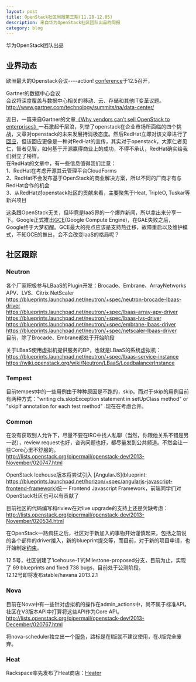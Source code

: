 ```yaml
---
layout: post
title: OpenStack社区周报第三期(11.28-12.05)
description: 来自华为OpenStack社区团队出品的周报
category: blog
---
```


华为OpenStack团队出品

## 业界动态
欧洲最大的Openstack会议----action! [conference](http://www.eventbrite.com/e/openstack-in-action-4-tickets-7645801799)于12.5召开，

Gartner的数据中心会议  
 会议将深度覆盖与数据中心相关的移动、云、存储和其他IT变革议题。  
 <http://www.gartner.com/technology/summits/na/data-center/>

近日，一篇来自Gartner的文章[《Why vendors can’t sell OpenStack to enterprises》](http://blogs.gartner.com/alessandro-perilli/why-vendors-cant-sell-openstack-to-enterprises/)一石激起千层浪，列举了openstack在企业市场所面临的四个挑战，文章对openstack的未来发展持消极态度。然后RedHat立即对该文章进行了[回应](http://tentenet.net/2013/11/21/the-4th-tenet-of-openstack-open-source-projects-are-not-the-same-as-products/)，但该回应更像是一种对RedHat的宣传，其实对于openstack，大家仁者见仁，智者见智，如何基于开源赢得商业上的成功，不得不承认，RedHat确实给我们树立了榜样。  
在RedHat的文章中，有一些信息值得我们注意：  
1、RedHat在考虑开源其云管理平台CloudForms  
2、RedHat不会发布基于OpenStack的商业解决方案，所以不同的厂商才有与RedHat合作的机会  
3、从RedHat对openstack社区的贡献来看，主要聚焦于Heat, TripleO, Tuskar等新兴项目

这条跟OpenStack无关，但毕竟是IaaS界的一个爆炸新闻，所以拿出来分享一下。Google正式推出[GCE](http://googlecloudplatform.blogspot.com/2013/12/google-compute-engine-is-now-generally-available.html)(Google Compute Engine)，在GAE失败之后，Google终于大梦初醒。GCE最大的亮点应该是支持热迁移，故障重启以及维护模式，不知GCE的推出，会不会改变IaaS的格局呢？

## 社区跟踪

### Neutron
各个厂家积极参与LBaaS的Plugin开发：Brocade、Embrane、ArrayNetworks APV、LVS、Citrix NetScaler  
<https://blueprints.launchpad.net/neutron/+spec/neutron-brocade-lbaas-driver>  
<https://blueprints.launchpad.net/neutron/+spec/lbaas-array-apv-driver>  
<https://blueprints.launchpad.net/neutron/+spec/lbaas-lvs-driver>  
<https://blueprints.launchpad.net/neutron/+spec/embrane-lbaas-driver>  
<https://blueprints.launchpad.net/neutron/+spec/netscaler-lbaas-driver>    
目前，除了Brocade、Embrane都处于开始阶段

关于LBaaS使用虚拟机提供服务的BP，也就是LBaaS的系统虚拟机：  
<https://blueprints.launchpad.net/neutron/+spec/lbaas-service-instance>  
<https://wiki.openstack.org/wiki/Neutron/LBaaS/LoadbalancerInstance>

### Tempest
目前tempest中的一些用例由于种种原因是不跑的，skip。而对于skip的用例目前有两种方式："writing  cls.skipException statement in setUpClass method" or "skipIf annotation for each test method" .现在在考虑合并。

### Common
在没有获取别人允许下，尽量不要在IRC中找人私聊（当然，你跟他关系不错是另一说），review request也好，咨询问题也好，都尽量发到公共频道。不然会让一些Core心里不舒服的。  
<http://lists.openstack.org/pipermail/openstack-dev/2013-November/020747.html>

OpenStack Icehouse版本将尝试引入 [AngularJS](blueprint: https://blueprints.launchpad.net/horizon/+spec/angularjs-javascript-frontend-framework)统一 Frontend Javascript Framework，前端同学们对OpenStack社区也可以有贡献了

目前社区的代码编写和riview在对live upgrade的支持上还是欠缺考虑：  
<http://lists.openstack.org/pipermail/openstack-dev/2013-November/020534.html>

在OpenStack一路疯狂之后，社区对于新加入的事物开始谨慎起来，包括之前说的各个部件的driver接入，新的blueprint提交等，而目前，对于新的项目申请，也开始制定[约束](https://review.openstack.org/#/c/59454/)。

12.5号，社区创建了’icehouse-1’的Milestone-proposed分支，目前为止，实现了 69 blueprints and fixed 738 bugs，目前处于公测阶段。  
12.12号即将发布stable/havana 2013.2.1

### Nova
目前在Nova中有一些针对虚拟机的操作在admin_actions中，尚不属于标准API。社区在V3版本API中打算将这些API作为Core API。  
<http://lists.openstack.org/pipermail/openstack-dev/2013-December/020767.html>

将nova-scheduler独立出一个[服务](https://blueprints.launchpad.net/nova/+spec/remove-cast-to-schedule-run-instance)，路标是在I版就不建议使用，在J版完全废弃。

### Heat
Rackspace率先发布了Heat商店：[Heater](https://wiki.openstack.org/wiki/Heat/htr)




